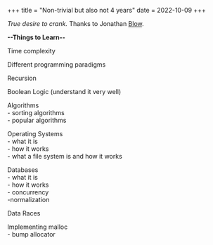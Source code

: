 +++
title = "Non-trivial but also not 4 years"
date = 2022-10-09
+++

<p><em> True desire to crank. </em>Thanks to Jonathan <a href="https://www.youtube.com/watch?v=I0s1MXRxPLw">Blow</a>.</p>

<p><strong>--Things to Learn--</strong></p>
<p>Time complexity<br></p>

<p>Different programming paradigms<br></p>

<p>Recursion<br></p>

<p>Boolean Logic (understand it very well)<br></p>

<p>
Algorithms<br>
- sorting algorithms<br>
- popular algorithms<br>
</p>

<p>
Operating Systems<br>
- what it is<br>
- how it works<br>
- what a file system is and how it works<br>
</p>

<p>
Databases<br>
- what it is<br>
- how it works<br>
- concurrency<br>
-normalization<br>
</p>

<p>Data Races<br></p>
<p>
Implementing malloc<br>
- bump allocator<br>
</p>